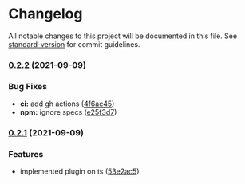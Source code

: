 # Changelog

All notable changes to this project will be documented in this file. See [standard-version](https://github.com/conventional-changelog/standard-version) for commit guidelines.

### [0.2.2](https://github.com/gemini-testing/hermione-plugins-profiler/compare/v0.2.1...v0.2.2) (2021-09-09)


### Bug Fixes

* **ci:** add gh actions ([4f6ac45](https://github.com/gemini-testing/hermione-plugins-profiler/commit/4f6ac458935a876538bb00b479059f68bc01de04))
* **npm:** ignore specs ([e25f3d7](https://github.com/gemini-testing/hermione-plugins-profiler/commit/e25f3d7a6ba76acd66e4e65719bae757acf2e687))

### [0.2.1](https://github.com/gemini-testing/hermione-plugins-profiler/compare/v0.2.0...v0.2.1) (2021-09-09)


### Features

* implemented plugin on ts ([53e2ac5](https://github.com/gemini-testing/hermione-plugins-profiler/commit/53e2ac5f933d770941a6b49f4c47227691535d84))
